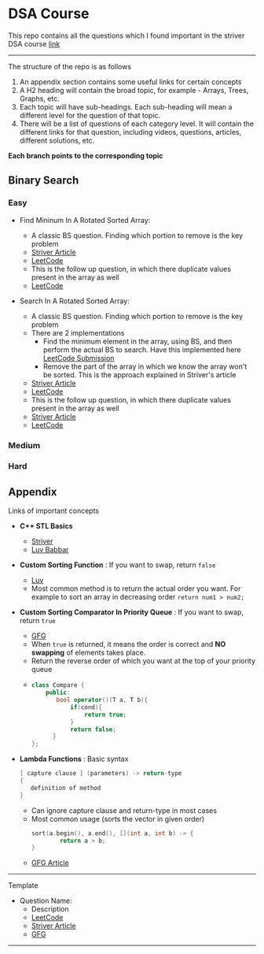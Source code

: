 # DSA Course
This repo contains all the questions which I found important in the striver DSA course [link](https://takeuforward.org/strivers-a2z-dsa-course/strivers-a2z-dsa-course-sheet-2)

---

The structure of the repo is as follows 
1. An appendix section contains some useful links for certain concepts
2. A H2 heading will contain the broad topic, for example - Arrays, Trees, Graphs, etc.
3. Each topic will have sub-headings. Each sub-heading will mean a different level for the question of that topic.
4. There will be a list of questions of each category level. It will contain the different links for that question, including videos, questions, articles, different solutions, etc.

**Each branch points to the corresponding topic**

## Binary Search

### Easy

 * Find Mininum In A Rotated Sorted Array:
   * A classic BS question. Finding which portion to remove is the key problem
   * [Striver Article](https://takeuforward.org/data-structure/minimum-in-rotated-sorted-array/)  
   * [LeetCode](https://leetcode.com/problems/find-minimum-in-rotated-sorted-array/description/)
   * This is the follow up question, in which there duplicate values present in the array as well
   * [LeetCode](https://leetcode.com/problems/find-minimum-in-rotated-sorted-array-ii/description/) 

 * Search In A Rotated Sorted Array:
   * A classic BS question. Finding which portion to remove is the key problem
   * There are 2 implementations
     * Find the minimum element in the array, using BS, and then perform the actual BS to search. Have this implemented here [LeetCode Submission](https://leetcode.com/problems/search-in-rotated-sorted-array/submissions/752863779/)
     * Remove the part of the array in which we know the array won't be sorted. This is the approach explained in Striver's article 
   * [Striver Article](https://takeuforward.org/data-structure/search-element-in-a-rotated-sorted-array/)  
   * [LeetCode](https://leetcode.com/problems/search-in-rotated-sorted-array/description/)
   * This is the follow up question, in which there duplicate values present in the array as well
   * [Striver Article](https://takeuforward.org/data-structure/search-element-in-a-rotated-sorted-array-ii/)  
   * [LeetCode](https://leetcode.com/problems/search-in-rotated-sorted-array-ii/description/) 

### Medium 

### Hard


## Appendix
Links of important concepts 
* **C++ STL Basics**
  * [Striver](https://www.youtube.com/watch?v=RRVYpIET_RU)
  * [Luv Babbar](https://www.youtube.com/watch?v=WgMPrLX-zsA)
    
* **Custom Sorting Function** : If you want to swap, return `false`
  * [Luv](https://www.youtube.com/watch?v=3pvZhwp0U9w)
  * Most common method is to return the actual order you want. For example to sort an array in decreasing order `return num1 > num2;`
    
* **Custom Sorting Comparator In Priority Queue** : If you want to swap, return `true` 
  * [GFG](https://www.geeksforgeeks.org/custom-comparator-in-priority_queue-in-cpp-stl/)
  * When `true` is returned, it means the order is correct and **NO swapping** of elements takes place.
  * Return the reverse order of which you want at the top of your priority queue
  * ```cpp
    class Compare {
        public:
           bool operator()(T a, T b){
               if(cond){
                   return true;
               }
               return false;
          }
    };
    ```
    
* **Lambda Functions** : Basic syntax
  ```cpp
  [ capture clause ] (parameters) -> return-type  
  {   
     definition of method   
  } 
  ```
  * Can ignore capture clause and return-type in most cases
  * Most common usage (sorts the vector in given order)
    ```cpp
    sort(a.begin(), a.end(), [](int a, int b) -> {
    		return a > b;
    }
    ```
  * [GFG Article](https://www.geeksforgeeks.org/lambda-expression-in-c/)
     
---

Template

 * Question Name:
   * Description 
   * [LeetCode]()  
   * [Striver Article]()  
   * [GFG]()  

---
